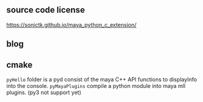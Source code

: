 
## source code license

https://sonictk.github.io/maya_python_c_extension/


## blog 


## cmake

`pyHello` folder is a pyd consist of the maya C++ API functions to displayInfo into the console.
`pyMayaPlugins` compile a python module into maya mll plugins. (py3 not support yet)


